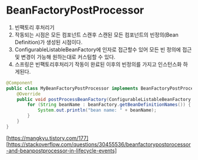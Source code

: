 # BeanFactoryPostProcessor 
1. 빈팩토리 후처리기
1. 작동되는 시점은 모든 컴포넌트 스캔후 스캔된 모든 컴포넌트의 빈정의(Bean Definition)가 생성된 시점이다. 
1. ConfigurableListableBeanFactory에 인자로 접근할수 있어 모든 빈 정의에 접근및 변경이 가능해 원하는대로 커스텀할 수 있다.
1. 스프링은 빈팩토리후처리기 작동이 완료된 이후의 빈정의를 가지고 인스턴스화 하게된다.

```java
@Component
public class MyBeanFactoryPostProcessor implements BeanFactoryPostProcessor {
	@Override
	public void postProcessBeanFactory(ConfigurableListableBeanFactory beanFactory) throws BeansException {
		for (String beanName : beanFactory.getBeanDefinitionNames()) {
			System.out.println("bean name: " + beanName);
		}
	}
}
```

[https://mangkyu.tistory.com/177]
[https://stackoverflow.com/questions/30455536/beanfactorypostprocessor-and-beanpostprocessor-in-lifecycle-events]